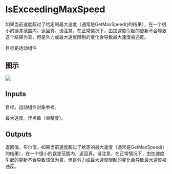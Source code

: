 # IsExceedingMaxSpeed

如果当前速度超过了给定的最大速度（通常是GetMaxSpeed()的结果），在一个很小的误差范围内，返回真。请注意，在正常情况下，由加速度引起的更新不会导致这个结果为真，但是外力或最大速度限制的变化会导致最大速度被违反。

目标是运动组件

## 图示

![]($-20221218-18245952.png)

## Inputs

目标。运动组件对象参考。

最大速度。浮点数（单精度）。 

## Outputs

返回值。布尔值。如果当前速度超过了给定的最大速度（通常是GetMaxSpeed()的结果），在一个很小的误差范围内，返回真。请注意，在正常情况下，由加速度引起的更新不会导致该值为真，但是外力或最大速度限制的变化会导致最大速度被违反。
